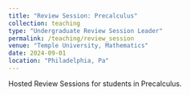 ```yaml
---
title: "Review Session: Precalculus"
collection: teaching
type: "Undergraduate Review Session Leader"
permalink: /teaching/review_session
venue: "Temple University, Mathematics"
date: 2024-09-01
location: "Philadelphia, Pa"
---
```


Hosted Review Sessions for students in Precalculus.


